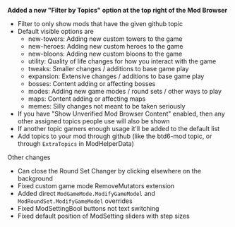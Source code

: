 **Added a new "Filter by Topics" option at the top right of the Mod Browser**
- Filter to only show mods that have the given github topic
- Default visible options are
    - new-towers: Adding new custom towers to the game
    - new-heroes: Adding new custom heroes to the game
    - new-bloons: Adding new custom bloons to the game
    - utility: Quality of life changes for how you interact with the game
    - tweaks: Smaller changes / additions to base game play
    - expansion: Extensive changes / additions to base game play
    - bosses: Content adding or affecting bosses
    - modes: Adding new game modes / round sets / other ways to play
    - maps: Content adding or affecting maps
    - memes: Silly changes not meant to be taken seriously
- If you have "Show Unverified Mod Browser Content" enabled, then any other assigned topics people use will also be shown
- If another topic garners enough usage it'll be added to the default list
- Add topics to your mod through github (like the btd6-mod topic, or through `ExtraTopics` in ModHelperData)

Other changes

- Can close the Round Set Changer by clicking elsewhere on the background
- Fixed custom game mode RemoveMutators extension
- Added direct `ModGameMode.ModifyGameModel` and `ModRoundSet.ModifyGameModel` overrides
- Fixed ModSettingBool buttons not text switching
- Fixed default position of ModSetting sliders with step sizes